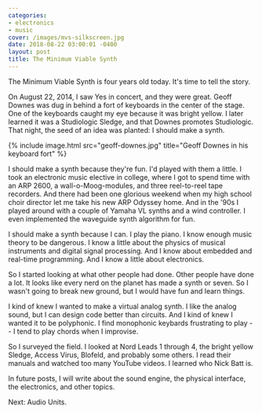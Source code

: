 ```yaml
---
categories:
- electronics
- music
cover: /images/mvs-silkscreen.jpg
date: 2018-08-22 03:00:01 -0400
layout: post
title: The Minimum Viable Synth
---
```

The Minimum Viable Synth is four years old today.  It's time to tell
the story.

On August 22, 2014, I saw Yes in concert, and they were great.  Geoff
Downes was dug in behind a fort of keyboards in the center of the
stage.  One of the keyboards caught my eye because it was bright
yellow.  I later learned it was a Studiologic Sledge, and that Downes
promotes Studiologic.  That night, the seed of an idea was planted: I
should make a synth.

{% include image.html
           src="geoff-downes.jpg"
           title="Geoff Downes in his keyboard fort"
       %}


I should  make a synth because they're fun.   I'd played with  them a
little.  I took  an electronic music elective in college,  where I got
to spend time with an ARP  2600, a wall-o-Moog-modules, and three reel-to-reel
tape recorders.  And there had been  one glorious weekend when my high
school choir  director let me take  his new ARP Odyssey  home.  And in
the '90s I played around with a  couple of Yamaha VL synths and a wind
controller.  I even implemented the waveguide synth algorithm for
fun.

I should make a synth because I can.  I play the piano.  I know enough
music theory to be dangerous.  I know a little about the physics of
musical instruments and digital signal processing.  And I know about
embedded and real-time programming.  And I know a little about
electronics.

So I started looking at what other people had done.  Other people have
done a lot.  It looks like every nerd on the planet has made a synth
or seven.  So I wasn't going to break new ground, but I would
have fun and learn things.

I kind of knew I wanted to make a virtual analog synth.  I like the
analog sound, but I can design code better than circuits.  And I
kind of knew I wanted it to be polyphonic.  I find monophonic keybards
frustrating to play -- I tend to play chords when I improvise.

So I surveyed the field.  I looked at Nord Leads 1 through 4, the
bright yellow Sledge, Access Virus, Blofeld, and probably some others.
I read their manuals and watched too many YouTube videos.  I learned
who Nick Batt is.

In future posts, I will write about the sound engine, the physical
interface, the electronics, and other topics.

Next: Audio Units. 
